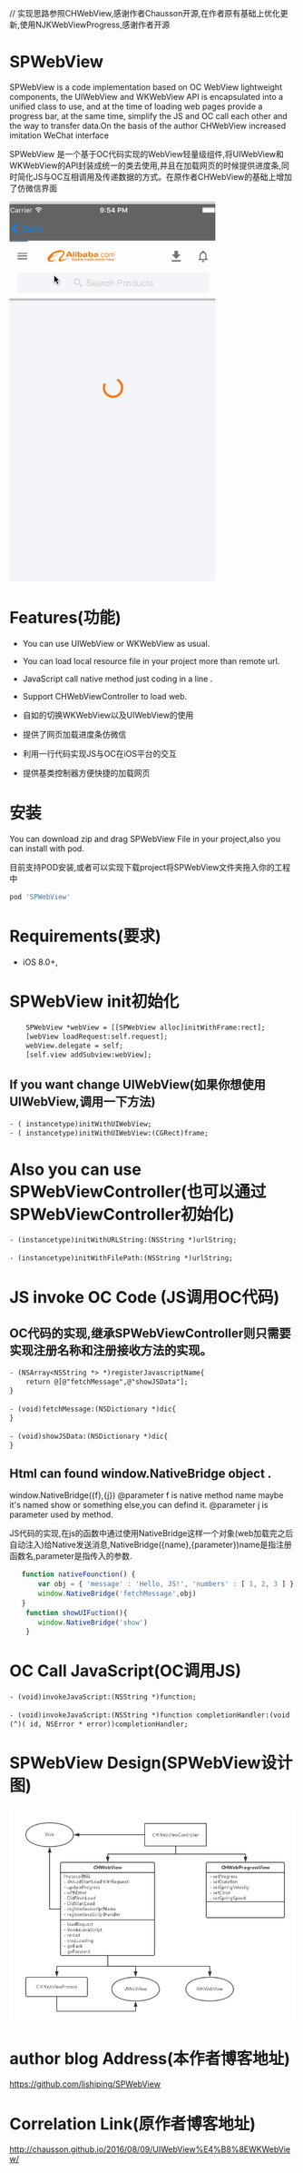 
//  实现思路参照CHWebView,感谢作者Chausson开源,在作者原有基础上优化更新,使用NJKWebViewProgress,感谢作者开源

# SPWebView

SPWebView is a code implementation based on OC WebView lightweight components, the UIWebView and WKWebView API is encapsulated into a unified class to use, and at the time of loading web pages provide a progress bar, at the same time, simplify the JS and OC call each other and the way to transfer data.On the basis of the author CHWebView increased imitation WeChat interface

SPWebView 是一个基于OC代码实现的WebView轻量级组件,将UIWebView和WKWebView的API封装成统一的类去使用,并且在加载网页的时候提供进度条,同时简化JS与OC互相调用及传递数据的方式。在原作者CHWebView的基础上增加了仿微信界面

![image](https://github.com/lishiping/SPWebView/blob/master/SPWebView/Resource/WebView.gif)

# Features(功能)
* You can use UIWebView or WKWebView as usual.
* You can load local resource file in your project more than remote url.
* JavaScript call native method  just coding in a line .
* Support CHWebViewController to load web.

* 自如的切换WKWebView以及UIWebView的使用
* 提供了网页加载进度条仿微信
* 利用一行代码实现JS与OC在iOS平台的交互
* 提供基类控制器方便快捷的加载网页

# 安装
You can download zip and drag SPWebView File in your project,also you can install with pod.

目前支持POD安装,或者可以实现下载project将SPWebView文件夹拖入你的工程中
``` bash
pod 'SPWebView'
```

# Requirements(要求)
* iOS 8.0+, 

# SPWebView init初始化
``` obj-c
    SPWebView *webView = [[SPWebView alloc]initWithFrame:rect];
    [webView loadRequest:self.request];
    webView.delegate = self;
    [self.view addSubview:webView];

```
## If you want change UIWebView(如果你想使用UIWebView,调用一下方法)
``` obj-c
- ( instancetype)initWithUIWebView; 
- ( instancetype)initWithUIWebView:(CGRect)frame;

```

# Also you can use SPWebViewController(也可以通过SPWebViewController初始化)
``` obj-c
- (instancetype)initWithURLString:(NSString *)urlString;

- (instancetype)initWithFilePath:(NSString *)urlString;

```
# JS invoke OC Code (JS调用OC代码)
## OC代码的实现,继承SPWebViewController则只需要实现注册名称和注册接收方法的实现。
``` obj-c
- (NSArray<NSString *> *)registerJavascriptName{
    return @[@"fetchMessage",@"showJSData"];
}

- (void)fetchMessage:(NSDictionary *)dic{
}

- (void)showJSData:(NSDictionary *)dic{
}
```
## Html can found window.NativeBridge object .
window.NativeBridge({f},{j})
@parameter f is native method name maybe it's named show or something else,you can defind it.
@parameter j is parameter used by method.

JS代码的实现,在js的函数中通过使用NativeBridge这样一个对象(web加载完之后自动注入)给Native发送消息,NativeBridge({name},{parameter})name是指注册函数名,parameter是指传入的参数.
``` javascript
   function nativeFounction() {
       var obj = { 'message' : 'Hello, JS!', 'numbers' : [ 1, 2, 3 ] };
       window.NativeBridge('fetchMessage',obj)
   }
    function showUIFuction(){
       window.NativeBridge('show')
    }
```
# OC Call JavaScript(OC调用JS)
``` obj-c
- (void)invokeJavaScript:(NSString *)function;

- (void)invokeJavaScript:(NSString *)function completionHandler:(void (^)( id, NSError * error))completionHandler;
```

# SPWebView Design(SPWebView设计图)

<img src="https://github.com/lishiping/SPWebView/blob/master/SPWebView/Resource/CHWebView.png"  title="SPWebView设计图">

# author blog Address(本作者博客地址)
https://github.com/lishiping/SPWebView

# Correlation Link(原作者博客地址)
http://chausson.github.io/2016/08/09/UIWebView%E4%B8%8EWKWebView/

